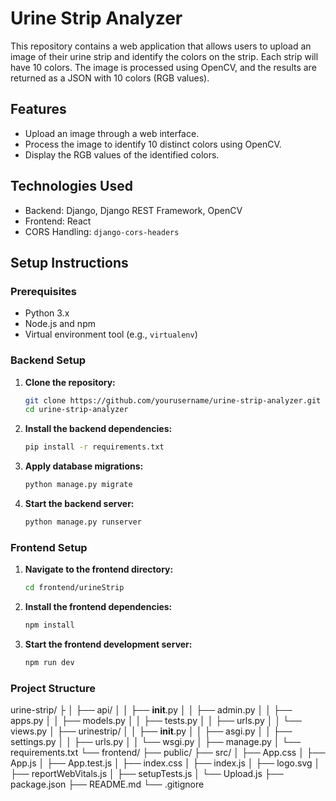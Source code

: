# Urine Strip Analyzer

This repository contains a web application that allows users to upload an image of their urine strip and identify the colors on the strip. Each strip will have 10 colors. The image is processed using OpenCV, and the results are returned as a JSON with 10 colors (RGB values).

## Features

- Upload an image through a web interface.
- Process the image to identify 10 distinct colors using OpenCV.
- Display the RGB values of the identified colors.

## Technologies Used

- Backend: Django, Django REST Framework, OpenCV
- Frontend: React
- CORS Handling: `django-cors-headers`

## Setup Instructions

### Prerequisites

- Python 3.x
- Node.js and npm
- Virtual environment tool (e.g., `virtualenv`)

### Backend Setup

1. **Clone the repository:**

   ```bash
   git clone https://github.com/yourusername/urine-strip-analyzer.git
   cd urine-strip-analyzer
   
2. **Install the backend dependencies:**

   ```bash
   pip install -r requirements.txt
   
3. **Apply database migrations:**

   ```bash
   python manage.py migrate
3. **Start the backend server:**

   ```bash
   python manage.py runserver
### Frontend Setup

1. **Navigate to the frontend directory:**

   ```bash
   cd frontend/urineStrip
2. **Install the frontend dependencies:**

   ```bash
   npm install

3. **Start the frontend development server:**

   ```bash
   npm run dev
### Project Structure

urine-strip/
├
│   ├── api/
│   │   ├── __init__.py
│   │   ├── admin.py
│   │   ├── apps.py
│   │   ├── models.py
│   │   ├── tests.py
│   │   ├── urls.py
│   │   └── views.py
│   ├── urinestrip/
│   │   ├── __init__.py
│   │   ├── asgi.py
│   │   ├── settings.py
│   │   ├── urls.py
│   │   └── wsgi.py
│   ├── manage.py
│   └── requirements.txt
└── frontend/
    ├── public/
    ├── src/
    │   ├── App.css
    │   ├── App.js
    │   ├── App.test.js
    │   ├── index.css
    │   ├── index.js
    │   ├── logo.svg
    │   ├── reportWebVitals.js
    │   ├── setupTests.js
    │   └── Upload.js
    ├── package.json
    ├── README.md
    └── .gitignore
